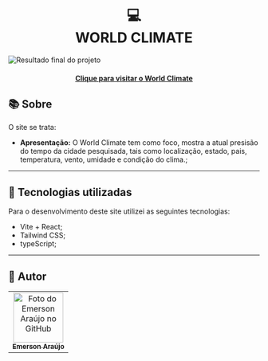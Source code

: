 <h1 align="center">
  💻<br>WORLD CLIMATE
</h1>

![Resultado final do projeto](./assets/worldClimate.png)

<h4 align="center"><a href="https://portifolio-emerson-araujo.vercel.app/" target="_blank">Clique para visitar o World Climate</a></h4>

## 📚 Sobre

O site se trata:

- **Apresentação:** O World Climate tem como foco, mostra a atual presisão do tempo da cidade pesquisada, tais como localização, estado, pais, temperatura, vento, umidade e condição do clima.;
---

## 💼 Tecnologias utilizadas

Para o desenvolvimento deste site utilizei as seguintes tecnologias:

- Vite + React;
- Tailwind CSS;
- typeScript;

---

<h2>👨 Autor</h2>

<table>
  <tr>
    <td align="center">
      <a href="https://github.com/EmersonAraujonb">
        <img src="https://avatars.githubusercontent.com/u/95513715?v=4" width="100px;" alt="Foto do Emerson Araújo no GitHub"/><br>
        <sub>
          <b>Emerson Araújo</b>
        </sub>
      </a>
    </td>
  </tr>
</table>

